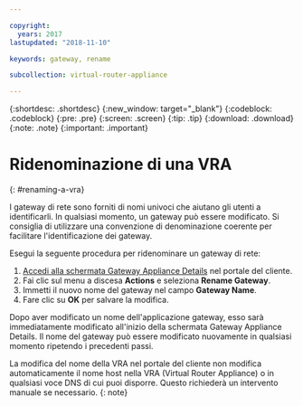 ```yaml
---

copyright:
  years: 2017
lastupdated: "2018-11-10"

keywords: gateway, rename

subcollection: virtual-router-appliance

---
```


{:shortdesc: .shortdesc}
{:new_window: target="_blank"}
{:codeblock: .codeblock}
{:pre: .pre}
{:screen: .screen}
{:tip: .tip}
{:download: .download}
{:note: .note}
{:important: .important}

# Ridenominazione di una VRA
{: #renaming-a-vra}

I gateway di rete sono forniti di nomi univoci che aiutano gli utenti a identificarli. In qualsiasi momento, un gateway può essere modificato. Si consiglia di utilizzare una convenzione di denominazione coerente per facilitare l'identificazione dei gateway.

Esegui la seguente procedura per ridenominare un gateway di rete:

1. [Accedi alla schermata Gateway Appliance Details](/docs/infrastructure/virtual-router-appliance?topic=virtual-router-appliance-view-vra-details) nel portale del cliente.
2. Fai clic sul menu a discesa **Actions** e seleziona **Rename Gateway**.
3. Immetti il nuovo nome del gateway nel campo **Gateway Name**.
4. Fare clic su **OK** per salvare la modifica.

Dopo aver modificato un nome dell'applicazione gateway, esso sarà immediatamente modificato all'inizio della schermata Gateway Appliance Details. Il nome del gateway può essere modificato nuovamente in qualsiasi momento ripetendo i precedenti passi.

La modifica del nome della VRA nel portale del cliente non modifica automaticamente il nome host nella VRA (Virtual Router Appliance) o in qualsiasi voce DNS di cui puoi disporre. Questo richiederà un intervento manuale se necessario.
{: note}
